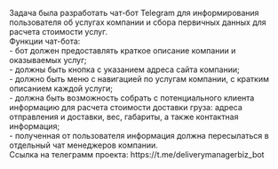 <p align="left">Задача была разработать чат-бот Telegram для информирования пользователя об услугах компании и сбора первичных данных для расчета стоимости услуг.<br>Функции чат-бота:<br>- бот должен предоставлять краткое описание компании и оказываемых услуг;<br>- должны быть кнопка с указанием адреса сайта компании;<br>- должно быть меню с навигацией по услугам компании, с кратким описанием каждой услуги;<br>- должна быть возможность собрать с потенциального клиента информацию для расчета стоимости доставки груза: адреса отправления и доставки, вес, габариты, а также контактная информация;<br>- полученная от пользователя информация должна пересылаться в отдельный чат менеджеров компании.<br>Ссылка на телеграмм проекта: https://t.me/deliverymanagerbiz_bot</p>

###
